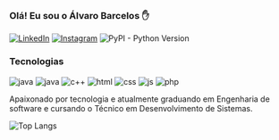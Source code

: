 ### Olá! Eu sou o Álvaro Barcelos ✋

[![LinkedIn](https://img.shields.io/badge/LinkedIn-0077B5?style=for-the-badge&logo=linkedin&logoColor=white)](https://www.linkedin.com/in/alvaro-barcelos-7352b0236/)
[![Instagram](https://img.shields.io/badge/Instagram-E4405F?style=for-the-badge&logo=instagram&logoColor=white)](https://www.instagram.com/alvarobpa/)
![PyPI - Python Version](https://img.shields.io/pypi/pyversions/:packageName)

### Tecnologias

<div style="display: inline-block">
    <img align="center" alt="java" src="https://img.shields.io/badge/Java-ED8B00?style=for-the-badge&logo=openjdk&logoColor=white">
    <img align="center" alt="java" src="https://img.shields.io/badge/Java-ED8B00?style=for-the-badge&logo=openjdk&logoColor=white">
    <img align="center" alt="c++" src="https://img.shields.io/badge/C%2B%2B-00599C?style=for-the-badge&logo=c%2B%2B&logoColor=white">
    <img align="center" alt="html" src="https://img.shields.io/badge/HTML5-E34F26?style=for-the-badge&logo=html5&logoColor=white">
    <img align="center" alt="css" src="https://img.shields.io/badge/CSS3-1572B6?style=for-the-badge&logo=css3&logoColor=white">
    <img align="center" alt="js" src="https://img.shields.io/badge/JavaScript-323330?style=for-the-badge&logo=javascript&logoColor=F7DF1"> 
    <img align="center" alt="php" src="https://img.shields.io/badge/PHP-777BB4?style=for-the-badge&logo=php&logoColor=white">
</div> <br/>



Apaixonado por tecnologia e atualmente graduando em Engenharia de software e cursando o Técnico em Desenvolvimento de Sistemas.

![Top Langs](https://github-readme-stats.vercel.app/api/top-langs/?username=alvaro-barcelos&layout=compact)
